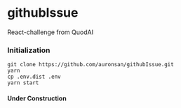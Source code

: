 # githubIssue
React-challenge from QuodAI

### Initialization
```
git clone https://github.com/auronsan/githubIssue.git
yarn
cp .env.dist .env
yarn start
```

#### Under Construction